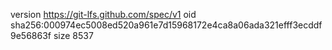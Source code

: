version https://git-lfs.github.com/spec/v1
oid sha256:000974ec5008ed520a961e7d15968172e4ca8a06ada321efff3ecddf9e56863f
size 8537
